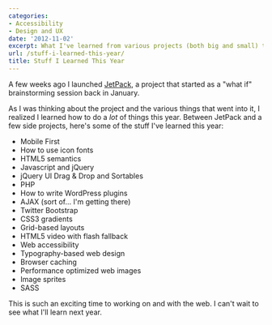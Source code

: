 ```yaml
---
categories:
- Accessibility
- Design and UX
date: '2012-11-02'
excerpt: What I've learned from various projects (both big and small) this year.
url: /stuff-i-learned-this-year/
title: Stuff I Learned This Year
---
```


A few weeks ago I launched <a href="https://gomakethings.com/work/jetpack/">JetPack</a>, a project that started as a "what if" brainstorming session back in January.

As I was thinking about the project and the various things that went into it, I realized I learned how to do a <em>lot</em> of things this year. Between JetPack and a few side projects, here's some of the stuff I've learned this year:

<ul>
<li>Mobile First</li>
<li>How to use icon fonts</li>
<li>HTML5 semantics</li>
<li>Javascript and jQuery</li>
<li>jQuery UI Drag & Drop and Sortables</li>
<li>PHP</li>
<li>How to write WordPress plugins</li>
<li>AJAX (sort of... I'm getting there)</li>
<li>Twitter Bootstrap</li>
<li>CSS3 gradients</li>
<li>Grid-based layouts</li>
<li>HTML5 video with flash fallback</li>
<li>Web accessibility</li>
<li>Typography-based web design</li>
<li>Browser caching</li>
<li>Performance optimized web images</li>
<li>Image sprites</li>
<li>SASS</li>
</ul>

This is such an exciting time to working on and with the web. I can't wait to see what I'll learn next year.